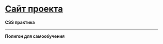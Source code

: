 # [Сайт проекта](https://qjindrew.github.io/html.css)

<p style="font-weight: 700;">CSS практика</p>

---

<p style="font-weight: bold;">Полигон для самообучения</p>
